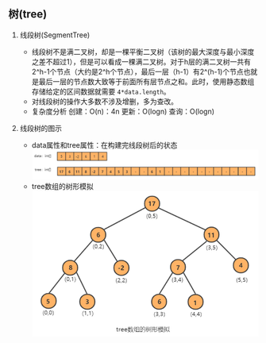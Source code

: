 树(tree)
---
1. 线段树(SegmentTree)
    - 线段树不是满二叉树，却是一棵平衡二叉树（该树的最大深度与最小深度之差不超过1），但是可以看成一棵满二叉树。对于h层的满二叉树一共有2^h-1个节点（大约是2^h个节点），最后一层（h-1）有2^(h-1)个节点也就是最后一层的节点数大致等于前面所有层节点之和。此时，使用静态数组存储给定的区间数据就需要 `4*data.length`。
    - 对线段树的操作大多数不涉及增删，多为查改。
    - 复杂度分析
      创建：O(n)：4n
      更新：O(logn)
      查询：O(logn)
      
2. 线段树的图示
    - data属性和tree属性：在构建完线段树后的状态
    ![](https://raw.githubusercontent.com/daffupman/markdown-img/master/20190830204111.png)
    - tree数组的树形模拟
    ![](https://raw.githubusercontent.com/daffupman/markdown-img/master/20190830204633.png)